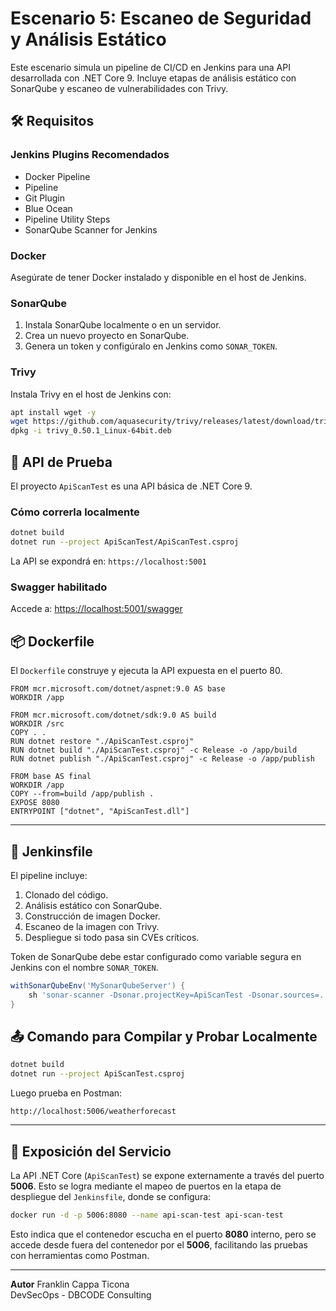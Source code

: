 # Escenario 5: Escaneo de Seguridad y Análisis Estático

Este escenario simula un pipeline de CI/CD en Jenkins para una API desarrollada con .NET Core 9.
Incluye etapas de análisis estático con SonarQube y escaneo de vulnerabilidades con Trivy.

## 🛠 Requisitos

### Jenkins Plugins Recomendados
- Docker Pipeline
- Pipeline
- Git Plugin
- Blue Ocean
- Pipeline Utility Steps
- SonarQube Scanner for Jenkins

### Docker
Asegúrate de tener Docker instalado y disponible en el host de Jenkins.

### SonarQube
1. Instala SonarQube localmente o en un servidor.
2. Crea un nuevo proyecto en SonarQube.
3. Genera un token y configúralo en Jenkins como `SONAR_TOKEN`.

### Trivy
Instala Trivy en el host de Jenkins con:

```bash
apt install wget -y
wget https://github.com/aquasecurity/trivy/releases/latest/download/trivy_0.50.1_Linux-64bit.deb
dpkg -i trivy_0.50.1_Linux-64bit.deb
```

## 🧪 API de Prueba

El proyecto `ApiScanTest` es una API básica de .NET Core 9.

### Cómo correrla localmente
```bash
dotnet build
dotnet run --project ApiScanTest/ApiScanTest.csproj
```
La API se expondrá en: `https://localhost:5001`

### Swagger habilitado
Accede a: [https://localhost:5001/swagger](https://localhost:5001/swagger)

## 📦 Dockerfile
El `Dockerfile` construye y ejecuta la API expuesta en el puerto 80.

```
FROM mcr.microsoft.com/dotnet/aspnet:9.0 AS base
WORKDIR /app

FROM mcr.microsoft.com/dotnet/sdk:9.0 AS build
WORKDIR /src
COPY . .
RUN dotnet restore "./ApiScanTest.csproj"
RUN dotnet build "./ApiScanTest.csproj" -c Release -o /app/build
RUN dotnet publish "./ApiScanTest.csproj" -c Release -o /app/publish

FROM base AS final
WORKDIR /app
COPY --from=build /app/publish .
EXPOSE 8080
ENTRYPOINT ["dotnet", "ApiScanTest.dll"]
```
---

## 🔐 Jenkinsfile

El pipeline incluye:
1. Clonado del código.
2. Análisis estático con SonarQube.
3. Construcción de imagen Docker.
4. Escaneo de la imagen con Trivy.
5. Despliegue si todo pasa sin CVEs críticos.

Token de SonarQube debe estar configurado como variable segura en Jenkins con el nombre `SONAR_TOKEN`.

```groovy
withSonarQubeEnv('MySonarQubeServer') {
    sh 'sonar-scanner -Dsonar.projectKey=ApiScanTest -Dsonar.sources=. -Dsonar.host.url=$SONAR_HOST_URL -Dsonar.login=$SONAR_AUTH_TOKEN'
}
```


## 📤 Comando para Compilar y Probar Localmente

```bash
dotnet build
dotnet run --project ApiScanTest.csproj
```

Luego prueba en Postman:
```
http://localhost:5006/weatherforecast
```

---

## 🔁 Exposición del Servicio

La API .NET Core (`ApiScanTest`) se expone externamente a través del puerto **5006**. Esto se logra mediante el mapeo de puertos en la etapa de despliegue del `Jenkinsfile`, donde se configura:

```bash
docker run -d -p 5006:8080 --name api-scan-test api-scan-test
```

Esto indica que el contenedor escucha en el puerto **8080** interno, pero se accede desde fuera del contenedor por el **5006**, facilitando las pruebas con herramientas como Postman.

---

**Autor** 
Franklin Cappa Ticona  
DevSecOps - DBCODE Consulting
